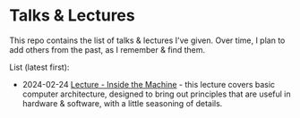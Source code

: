 # Talks & Lectures
This repo contains the list of talks & lectures I've given. Over time, I plan to add others from the past, as I remember & find them.

List (latest first):
* 2024-02-24 [Lecture - Inside the Machine](/amodm/talks/tree/main/lecture-series-hwsw/lecture-1-inside-the-machine) - this lecture covers basic computer architecture, designed to bring out principles that are useful in hardware & software, with a little seasoning of details.

